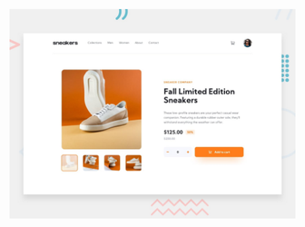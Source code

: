 
![Design preview for the E-commerce product page coding challenge](./design/desktop-preview.jpg)


